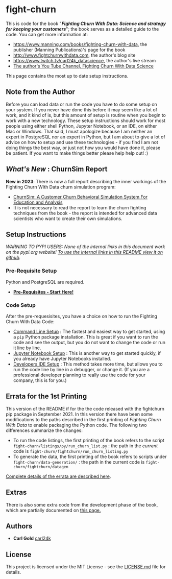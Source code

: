 

# fight-churn

<a name="top"/>

This is code for the book "***Fighting Churn With Data: Science and strategy for keeping your customers***"; the book serves as a detailed guide to the code.  You can get more information at:

- https://www.manning.com/books/fighting-churn-with-data, the publisher (Manning Publications)'s page for the book
- http://www.fightchurnwithdata.com, the author's blog site
- https://www.twitch.tv/carl24k_datascience, the author's live stream
- [The author's You Tube Channel, Fighting Churn With Data Science](https://www.youtube.com/channel/UCGVh5vcL4AAxErNdqJrr_Sw/featured)

This page contains the most up to date setup instructions.

## Note from the Author

Before you can load data or run the code you have to do some setup on your system. If you never have done this before it may seem like a lot of work, and it kind of is, but this amount of setup is routine when you begin to work with a new technology. These  setup instructions should work for most people using either shell Python, Jupyter Notebook, or an IDE, on either Mac or Windows.  That said, I must apologize because I am neither an expert in PostgreSQL nor an expert in Python, but I am about to give a lot of advice on how to setup and use these technologies - if you find I am not doing things the best way, or just not how you would have done it, please be patient.   If you want to make things better please help help out! :)

## **_What's New_ : ChurnSim Report**

**New in 2023**: There is now a full report describing the inner workings of the Fighting Churn 
WIth Data churn simulation program:
* [ChurnSim: A Customer Churn Behavioral Simulation System For Education and Analysis](churnsim_gold_2023.pdf)
* It is not necessary to read the report to learn the churn fighting techniques from the book - 
  the report is intended for advanced data scientists who want to create their own simulations.

## **Setup Instructions**  

*WARNING TO PYPI USERS: None of the internal links in this document work on the pypi.org website! [To use the internal links in this README view it on github](https://github.com/carl24k/fight-churn).*

### Pre-Requisite Setup

Python and PostgreSQL are required.

- [**Pre-Requisites - Start Here!**](./readme_files/prereq.md)

### Code Setup

After the pre-requesisites, you have a choice on how to run the Fighting Churn With Data Code:

- [Command Line Setup](./readme_files/cmdline.md) : The fastest and easiest way to get started, using a `pip` Python package installation. This is great if you want to run the code and see the output, but you do not want to change the code or run it line by line.
- [Jupyter Notebook Setup](readme_files/notebook.md) : This is another way to get started quickly, if you already have Jupyter Notebooks installed.
- [Developers IDE Setup](readme_files/ide.md) : This method takes more time, but allows you to run 
  the code line by line in a debugger, or change it. (If you are a professional developer 
  planning to really use the code for your company, this is for you.)

## Errata for the 1st Printing

This version of the README if for the the code released with the fightchurn pip package in September 2021. In this version there have been some modifications to the paths described in the first printing of *Fighting Churn With Data* to enable packaging the Python code. The following two differences summarize the changes: 

- To run the code listings, the first printing of the book refers  to the script `fight-churn/listings/py/run_churn_list.py` : the path in the *current* code is `fight-churn/fightchurn/run_churn_listing.py`
- To generate the data, the first printing of the book refers to scripts under `fight-churn/data-generation/` : the path in the current code is `fight-churn/fightchurn/datagen`

[Complete details of the errata are described here](readme_files/errata.md).

## Extras

There is also some extra code from the development phase of the book, which are partially documented on [this page.](readme_files/extras.md)

## Authors

* **Carl Gold** [carl24k](https://github.com/carl24k)

## License

This project is licensed under the MIT License - see the [LICENSE.md](LICENSE.md) file for details.
